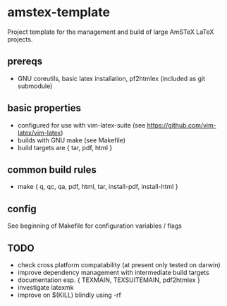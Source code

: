 # amstex-template


Project template for the management and build of large AmSTeX LaTeX projects.

## prereqs
- GNU coreutils, basic latex installation, pf2htmlex (included as git submodule)

## basic properties
- configured for use with vim-latex-suite (see https://github.com/vim-latex/vim-latex)
- builds with GNU make (see Makefile)
- build targets are { tar, pdf, html }

## common build rules
- make { q, qc, qa, pdf, html, tar, install-pdf, install-html }

## config
See beginning of Makefile for configuration variables / flags

## TODO
- check cross platform compatability (at present only tested on darwin)
- improve dependency management with intermediate build targets
- documentation esp. { TEXMAIN, TEXSUITEMAIN, pdf2htmlex }
- investigate latexmk
- improve on $(KILL) blindly using -rf
